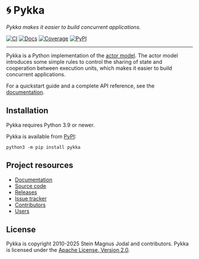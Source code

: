 # &#x1F300; Pykka

_Pykka makes it easier to build concurrent applications._

[![CI](https://img.shields.io/github/actions/workflow/status/jodal/pykka/ci.yml?branch=main)](https://github.com/jodal/pykka/actions/workflows/ci.yml)
[![Docs](https://img.shields.io/readthedocs/pykka)](https://pykka.readthedocs.io/en/latest/)
[![Coverage](https://img.shields.io/codecov/c/gh/jodal/pykka)](https://codecov.io/gh/jodal/pykka)
[![PyPI](https://img.shields.io/pypi/v/pykka)](https://pypi.org/project/pykka/)

---

Pykka is a Python implementation of the
[actor model](https://en.wikipedia.org/wiki/Actor_model).
The actor model introduces some simple rules to control
the sharing of state and cooperation between execution units,
which makes it easier to build concurrent applications.

For a quickstart guide and a complete API reference,
see the [documentation](https://pykka.readthedocs.io/).

## Installation

Pykka requires Python 3.9 or newer.

Pykka is available from [PyPI](https://pypi.org/project/pykka/):

```
python3 -m pip install pykka
```

## Project resources

- [Documentation](https://pykka.readthedocs.io/)
- [Source code](https://github.com/jodal/pykka)
- [Releases](https://github.com/jodal/pykka/releases)
- [Issue tracker](https://github.com/jodal/pykka/issues)
- [Contributors](https://github.com/jodal/pykka/graphs/contributors)
- [Users](https://github.com/jodal/pykka/wiki/Users)

## License

Pykka is copyright 2010-2025 Stein Magnus Jodal and contributors.
Pykka is licensed under the
[Apache License, Version 2.0](https://www.apache.org/licenses/LICENSE-2.0).

